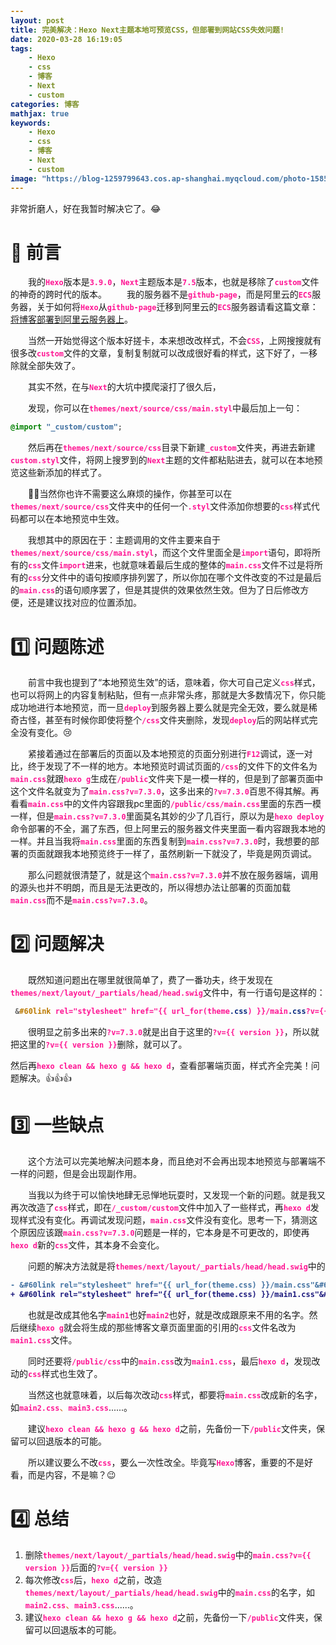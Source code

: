 ```yaml
---
layout: post
title: 完美解决：Hexo Next主题本地可预览CSS，但部署到网站CSS失效问题!
date: 2020-03-28 16:19:05
tags:
    - Hexo
    - css
    - 博客
    - Next
    - custom
categories: 博客
mathjax: true
keywords: 
    - Hexo
    - css
    - 博客
    - Next
    - custom
image: "https://blog-1259799643.cos.ap-shanghai.myqcloud.com/photo-1585255318859-f5c15f4cffe9.jpg"
---
```



非常折磨人，好在我暂时解决它了。😂
<!-- more -->


<style>
code {
    color: #FF1493 !important;
    font-weight: 800 !important;
}
</style>
# 🌟 前言
&emsp;&emsp;我的<font color = #D2691E>`Hexo`</font>版本是<font color = #D2691E>`3.9.0`</font>，<font color = #D2691E>`Next`</font>主题版本是<font color = #D2691E>`7.5`</font>版本，也就是移除了<font color = #D2691E>`custom`</font>文件的神奇的跨时代的版本。
&emsp;&emsp;我的服务器不是<font color = #D2691E>`github-page`</font>，而是阿里云的<font color = #D2691E>`ECS`</font>服务器，关于如何将<font color = #D2691E>`Hexo`</font>从<font color = #D2691E>`github-page`</font>迁移到阿里云的<font color = #D2691E>`ECS`</font>服务器请看这篇文章：[将博客部署到阿里云服务器上](https://bestzuo.cn/posts/fb6b5822.html)。

&emsp;&emsp;当然一开始觉得这个版本好搓卡，本来想改改样式，不会<font color = #D2691E>`CSS`</font>，上网搜搜就有很多改<font color = #D2691E>`custom`</font>文件的文章，复制复制就可以改成很好看的样式，这下好了，一移除就全部失效了。

&emsp;&emsp;其实不然，在与<font color = #D2691E>`Next`</font>的大坑中摸爬滚打了很久后，

&emsp;&emsp;发现，你可以在<font color = #D2691E>`themes/next/source/css/main.styl`</font>中最后加上一句：
```css
@import "_custom/custom";
```
&emsp;&emsp;然后再在<font color = #D2691E>`themes/next/source/css`</font>目录下新建<font color = #D2691E>`_custom`</font>文件夹，再进去新建<font color = #D2691E>`custom.styl`</font>文件，将网上搜罗到的<font color = #D2691E>`Next`</font>主题的文件都粘贴进去，就可以在本地预览这些新添加的样式了。

&emsp;&emsp;:ok_woman:当然你也许不需要这么麻烦的操作，你甚至可以在<font color = #D2691E>`themes/next/source/css`</font>文件夹中的任何一个`.styl`</font>文件添加你想要的<font color = #D2691E>`css`</font>样式代码都可以在本地预览中生效。

&emsp;&emsp;我想其中的原因在于：主题调用的文件主要来自于<font color = #D2691E>`themes/next/source/css/main.styl`</font>，而这个文件里面全是<font color = #D2691E>`import`</font>语句，即将所有的<font color = #D2691E>`css`</font>文件<font color = #D2691E>`import`</font>进来，也就意味着最后生成的整体的<font color = #D2691E>`main.css`</font>文件不过是将所有的<font color = #D2691E>`css`</font>分文件中的语句按顺序排列罢了，所以你加在哪个文件改变的不过是最后的<font color = #D2691E>`main.css`</font>的语句顺序罢了，但是其提供的效果依然生效。但为了日后修改方便，还是建议找对应的位置添加。

# 1️⃣ 问题陈述
&emsp;&emsp;前言中我也提到了“本地预览生效”的话，意味着，你大可自己定义<font color = #D2691E>`css`</font>样式，也可以将网上的内容复制粘贴，但有一点非常头疼，那就是大多数情况下，你只能成功地进行本地预览，而一旦<font color = #D2691E>`deploy`</font>到服务器上要么就是完全无效，要么就是稀奇古怪，甚至有时候你即使将整个<font color = #D2691E>`/css`</font>文件夹删除，发现<font color = #D2691E>`deploy`</font>后的网站样式完全没有变化。:cry:

&emsp;&emsp;紧接着通过在部署后的页面以及本地预览的页面分别进行<font color = #D2691E>`F12`</font>调试，逐一对比，终于发现了不一样的地方。本地预览时调试页面的<font color = #D2691E>`/css`</font>的文件下的文件名为<font color = #D2691E>`main.css`</font>就跟<font color = #D2691E>`hexo g`</font>生成在<font color = #D2691E>`/public`</font>文件夹下是一模一样的，但是到了部署页面中这个文件名就变为了<font color = #D2691E>`main.css?v=7.3.0`</font>，这多出来的<font color = #D2691E>`?v=7.3.0`</font>百思不得其解。再看看<font color = #D2691E>`main.css`</font>中的文件内容跟我pc里面的<font color = #D2691E>`/public/css/main.css`</font>里面的东西一模一样，但是<font color = #D2691E>`main.css?v=7.3.0`</font>里面莫名其妙的少了几百行，原以为是<font color = #D2691E>`hexo deploy`</font>命令部署的不全，漏了东西，但上阿里云的服务器文件夹里面一看内容跟我本地的一样。并且当我将<font color = #D2691E>`main.css`</font>里面的东西复制到<font color = #D2691E>`main.css?v=7.3.0`</font>时，我想要的部署的页面就跟我本地预览终于一样了，虽然刷新一下就没了，毕竟是网页调试。

&emsp;&emsp;那么问题就很清楚了，就是这个<font color = #D2691E>`main.css?v=7.3.0`</font>并不放在服务器端，调用的源头也并不明朗，而且是无法更改的，所以得想办法让部署的页面加载<font color = #D2691E>`main.css`</font>而不是<font color = #D2691E>`main.css?v=7.3.0`</font>。

# 2️⃣ 问题解决
&emsp;&emsp;既然知道问题出在哪里就很简单了，费了一番功夫，终于发现在<font color = #D2691E>`themes/next/layout/_partials/head/head.swig`</font>文件中，有一行语句是这样的：

```css
 &#60link rel="stylesheet" href="{{ url_for(theme.css) }}/main.css?v={{ version }}"&#62
```
&emsp;&emsp;很明显之前多出来的<font color = #D2691E>`?v=7.3.0`</font>就是出自于这里的<font color = #D2691E>`?v={{ version }}`</font>，所以就把这里的<font color = #D2691E>`?v={{ version }}`</font>删除，就可以了。

然后再<font color = #D2691E>`hexo clean && hexo g && hexo d`</font>，查看部署端页面，样式齐全完美！问题解决。:thumbsup::thumbsup::thumbsup:

# 3️⃣ 一些缺点
&emsp;&emsp;这个方法可以完美地解决问题本身，而且绝对不会再出现本地预览与部署端不一样的问题，但是会出现副作用。

&emsp;&emsp;当我以为终于可以愉快地肆无忌惮地玩耍时，又发现一个新的问题。就是我又再次改造了<font color = #D2691E>`css`</font>样式，即在<font color = #D2691E>`/_custom/custom`</font>文件中加入了一些样式，再<font color = #D2691E>`hexo d`</font>发现样式没有变化。再调试发现问题，<font color = #D2691E>`main.css`</font>文件没有变化。思考一下，猜测这个原因应该跟<font color = #D2691E>`main.css?v=7.3.0`</font>问题是一样的，它本身是不可更改的，即使再<font color = #D2691E>`hexo d`</font>新的<font color = #D2691E>`css`</font>文件，其本身不会变化。

&emsp;&emsp;问题的解决方法就是将<font color = #D2691E>`themes/next/layout/_partials/head/head.swig`</font>中的
```diff
- &#60link rel="stylesheet" href="{{ url_for(theme.css) }}/main.css"&#62
+ &#60link rel="stylesheet" href="{{ url_for(theme.css) }}/main1.css"&#62
```
&emsp;&emsp;也就是改成其他名字<font color = #D2691E>`main1`</font>也好<font color = #D2691E>`main2`</font>也好，就是改成跟原来不用的名字。然后继续<font color = #D2691E>`hexo g`</font>就会将生成的那些博客文章页面里面的引用的<font color = #D2691E>`css`</font>文件名改为<font color = #D2691E>`main1.css`</font>文件。

&emsp;&emsp;同时还要将<font color = #D2691E>`/public/css`</font>中的<font color = #D2691E>`main.css`</font>改为<font color = #D2691E>`main1.css`</font>，最后<font color = #D2691E>`hexo d`</font>，发现改动的<font color = #D2691E>`css`</font>样式也生效了。

&emsp;&emsp;当然这也就意味着，以后每次改动<font color = #D2691E>`css`</font>样式，都要将<font color = #D2691E>`main.css`</font>改成新的名字，如<font color = #D2691E>`main2.css`、`main3.css`</font>......。

&emsp;&emsp;建议<font color = #D2691E>`hexo clean && hexo g && hexo d`</font>之前，先备份一下<font color = #D2691E>`/public`</font>文件夹，保留可以回退版本的可能。

&emsp;&emsp;所以建议要么不改<font color = #D2691E>`css`</font>，要么一次性改全。毕竟写<font color = #D2691E>`Hexo`</font>博客，重要的不是好看，而是内容，不是嘛？:wink:

# 4️⃣ 总结
1. 删除<font color = #D2691E>`themes/next/layout/_partials/head/head.swig`</font>中的<font color = #D2691E>`main.css?v={{ version }}`</font>后面的<font color = #D2691E>`?v={{ version }}`</font>
2. 每次修改<font color = #D2691E>`css`</font>后，<font color = #D2691E>`hexo d`</font>之前，改造<font color = #D2691E>`themes/next/layout/_partials/head/head.swig`</font>中的<font color = #D2691E>`main.css`</font>的名字，如<font color = #D2691E>`main2.css`、`main3.css`</font>......。
3. 建议<font color = #D2691E>`hexo clean && hexo g && hexo d`</font>之前，先备份一下<font color = #D2691E>`/public`</font>文件夹，保留可以回退版本的可能。
